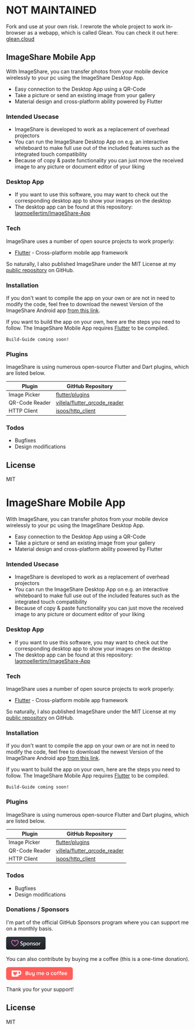# NOT MAINTAINED
Fork and use at your own risk. I rewrote the whole project to work in-browser as a webapp, which is called Glean. You can check it out here: [glean.cloud](https://glean.cloud)

## ImageShare Mobile App

With ImageShare, you can transfer photos from your mobile device wirelessly to your pc using the ImageShare Desktop App.

  - Easy connection to the Desktop App using a QR-Code
  - Take a picture or send an existing image from your gallery
  - Material design and cross-platform ability powered by Flutter

### Intended Usecase

  - ImageShare is developed to work as a replacement of overhead projectors
  - You can run the ImageShare Desktop App on e.g. an interactive whiteboard to make full use out of the included features such as the integrated touch compatibility
  - Because of copy & paste functionality you can just move the received image to any picture or document editor of your liking

### Desktop App
  - If you want to use this software, you may want to check out the corresponding desktop app to show your images on the desktop
  - The desktop app can be found at this repository: [lagmoellertim/ImageShare-App](https://github.com/lagmoellertim/ImageShare-DesktopApp)

### Tech

ImageShare uses a number of open source projects to work properly:

* [Flutter](https://github.com/flutter/flutter) - Cross-platform mobile app framework

So naturally, I also published ImageShare under the MIT License at my [public repository](https://github.com/lagmoellertim/ImageShare-App)
 on GitHub.

### Installation

If you don't want to compile the app on your own or are not in need to modify the code, feel free to download the newest Version of the ImageShare Android app [from this link](https://github.com/lagmoellertim/ImageShare-App/releases).

If you want to build the app on your own, here are the steps you need to follow. The ImageShare Mobile App requires [Flutter](https://flutter.io/) to be compiled.

```
Build-Guide coming soon!
```


### Plugins

ImageShare is using numerous open-source Flutter and Dart plugins, which are listed below.

| Plugin | GitHub Repository |
| ------ | ------ |
| Image Picker | [flutter/plugins](https://github.com/flutter/plugins) |
| QR-Code Reader | [villela/flutter_qrcode_reader](https://github.com/villela/flutter_qrcode_reader) |
| HTTP Client | [isoos/http_client](https://github.com/isoos/http_client) |

### Todos

 - Bugfixes
 - Design modifications

License
----

MIT
# ImageShare Mobile App

With ImageShare, you can transfer photos from your mobile device wirelessly to your pc using the ImageShare Desktop App.

  - Easy connection to the Desktop App using a QR-Code
  - Take a picture or send an existing image from your gallery
  - Material design and cross-platform ability powered by Flutter

### Intended Usecase

  - ImageShare is developed to work as a replacement of overhead projectors
  - You can run the ImageShare Desktop App on e.g. an interactive whiteboard to make full use out of the included features such as the integrated touch compatibility
  - Because of copy & paste functionality you can just move the received image to any picture or document editor of your liking

### Desktop App
  - If you want to use this software, you may want to check out the corresponding desktop app to show your images on the desktop
  - The desktop app can be found at this repository: [lagmoellertim/ImageShare-App](https://github.com/lagmoellertim/ImageShare-DesktopApp)

### Tech

ImageShare uses a number of open source projects to work properly:

* [Flutter](https://github.com/flutter/flutter) - Cross-platform mobile app framework

So naturally, I also published ImageShare under the MIT License at my [public repository](https://github.com/lagmoellertim/ImageShare-App)
 on GitHub.

### Installation

If you don't want to compile the app on your own or are not in need to modify the code, feel free to download the newest Version of the ImageShare Android app [from this link](https://github.com/lagmoellertim/ImageShare-App/releases).

If you want to build the app on your own, here are the steps you need to follow. The ImageShare Mobile App requires [Flutter](https://flutter.io/) to be compiled.

```
Build-Guide coming soon!
```


### Plugins

ImageShare is using numerous open-source Flutter and Dart plugins, which are listed below.

| Plugin | GitHub Repository |
| ------ | ------ |
| Image Picker | [flutter/plugins](https://github.com/flutter/plugins) |
| QR-Code Reader | [villela/flutter_qrcode_reader](https://github.com/villela/flutter_qrcode_reader) |
| HTTP Client | [isoos/http_client](https://github.com/isoos/http_client) |

### Todos

 - Bugfixes
 - Design modifications
 
 
### Donations / Sponsors

I'm part of the official GitHub Sponsors program where you can support me on a monthly basis.

<a href="https://github.com/sponsors/lagmoellertim" target="_blank"><img src="https://github.com/lagmoellertim/shared-repo-files/raw/main/github-sponsors-button.png" alt="GitHub Sponsors" height="35px" ></a>

You can also contribute by buying me a coffee (this is a one-time donation).

<a href="https://ko-fi.com/lagmoellertim" target="_blank"><img src="https://github.com/lagmoellertim/shared-repo-files/raw/main/kofi-sponsors-button.png" alt="Ko-Fi Sponsors" height="35px" ></a>

Thank you for your support!

License
----

MIT
